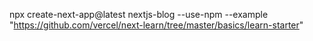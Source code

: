 npx create-next-app@latest nextjs-blog --use-npm --example "https://github.com/vercel/next-learn/tree/master/basics/learn-starter"
